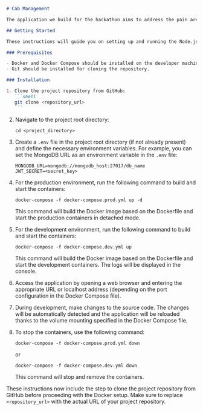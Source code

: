 ````markdown
# Cab Management

The application we build for the hackathon aims to address the pain areas in managing drivers and cabs for a cab management system. This application's intended end users/customers could be cab service providers, fleet managers, or any organization that deals with managing a fleet of drivers and cabs.

## Getting Started

These instructions will guide you on setting up and running the Node.js server using Docker.

### Prerequisites

- Docker and Docker Compose should be installed on the developer machine.
- Git should be installed for cloning the repository.

### Installation

1. Clone the project repository from GitHub:
   ```shell
   git clone <repository_url>
   ```
````

2. Navigate to the project root directory:

   ```shell
   cd <project_directory>
   ```

3. Create a `.env` file in the project root directory (if not already present) and define the necessary environment variables. For example, you can set the MongoDB URL as an environment variable in the `.env` file:

   ```
   MONGODB_URL=mongodb://mongodb_host:27017/db_name
   JWT_SECRET=<secret_key>
   ```

4. For the production environment, run the following command to build and start the containers:

   ```shell
   docker-compose -f docker-compose.prod.yml up -d
   ```

   This command will build the Docker image based on the Dockerfile and start the production containers in detached mode.

5. For the development environment, run the following command to build and start the containers:

   ```shell
   docker-compose -f docker-compose.dev.yml up
   ```

   This command will build the Docker image based on the Dockerfile and start the development containers. The logs will be displayed in the console.

6. Access the application by opening a web browser and entering the appropriate URL or localhost address (depending on the port configuration in the Docker Compose file).

7. During development, make changes to the source code. The changes will be automatically detected and the application will be reloaded thanks to the volume mounting specified in the Docker Compose file.

8. To stop the containers, use the following command:
   ```shell
   docker-compose -f docker-compose.prod.yml down
   ```
   or
   ```shell
   docker-compose -f docker-compose.dev.yml down
   ```
   This command will stop and remove the containers.

These instructions now include the step to clone the project repository from GitHub before proceeding with the Docker setup. Make sure to replace `<repository_url>` with the actual URL of your project repository.

